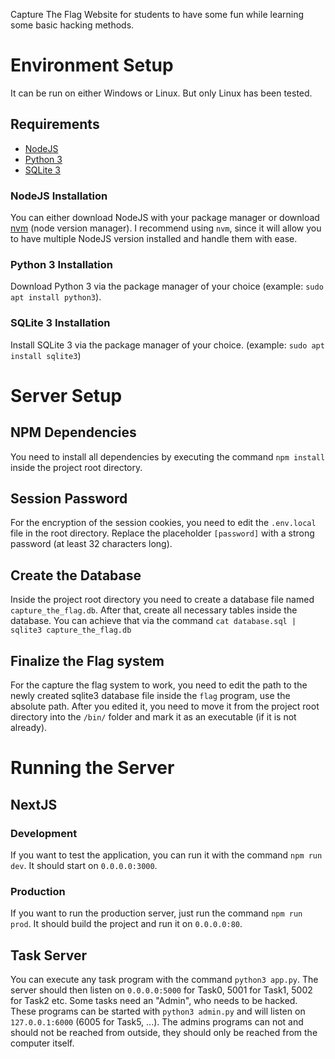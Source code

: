 Capture The Flag Website for students to have some fun while learning some basic hacking methods.

# Environment Setup
It can be run on either Windows or Linux. But only Linux has been tested.
## Requirements
* [NodeJS](#nodejs-installation)
* [Python 3](#python-3-installation)
* [SQLite 3](#sqlite-3-installation)

### NodeJS Installation
You can either download NodeJS with your package manager or download [nvm](https://github.com/nvm-sh/nvm#install--update-script) (node version manager).
I recommend using `nvm`, since it will allow you to have multiple NodeJS version installed and handle them with ease.

### Python 3 Installation
Download Python 3 via the package manager of your choice (example: `sudo apt install python3`).

### SQLite 3 Installation
Install SQLite 3 via the package manager of your choice. (example: `sudo apt install sqlite3`)

# Server Setup
## NPM Dependencies
You need to install all dependencies by executing the command `npm install` inside the project root directory.

## Session Password
For the encryption of the session cookies, you need to edit the `.env.local` file in the root directory.
Replace the placeholder `[password]` with a strong password (at least 32 characters long).

## Create the Database
Inside the project root directory you need to create a database file named `capture_the_flag.db`. 
After that, create all necessary tables inside the database. You can achieve that via the command `cat database.sql | sqlite3 capture_the_flag.db`

## Finalize the Flag system
For the capture the flag system to work, you need to edit the path to the newly created sqlite3 database file inside the `flag` program, use the absolute path.
After you edited it, you need to move it from the project root directory into the `/bin/` folder and mark it as an executable (if it is not already).

# Running the Server

## NextJS
### Development
If you want to test the application, you can run it with the command `npm run dev`. It should start on `0.0.0.0:3000`.

### Production
If you want to run the production server, just run the command `npm run prod`. It should build the project and
run it on `0.0.0.0:80`.

## Task Server
You can execute any task program with the command `python3 app.py`. The server should then listen on `0.0.0.0:5000` 
for Task0, 5001 for Task1, 5002 for Task2 etc.
Some tasks need an "Admin", who needs to be hacked. These programs can be started with `python3 admin.py`
and will listen on `127.0.0.1:6000` (6005 for Task5, ...). The admins programs can not and should not be reached from outside,
they should only be reached from the computer itself.